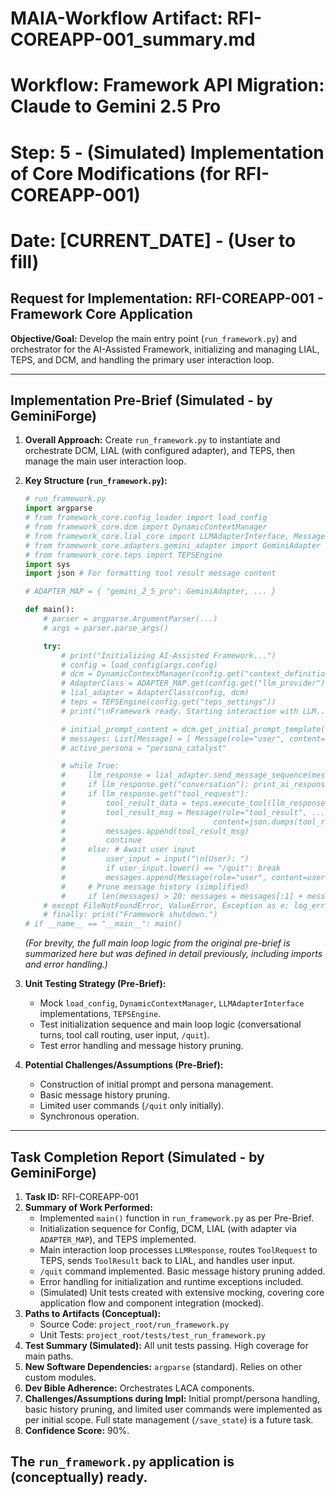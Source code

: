 # MAIA-Workflow Artifact: RFI-COREAPP-001_summary.md
# Workflow: Framework API Migration: Claude to Gemini 2.5 Pro
# Step: 5 - (Simulated) Implementation of Core Modifications (for RFI-COREAPP-001)
# Date: [CURRENT_DATE] - (User to fill)

## Request for Implementation: RFI-COREAPP-001 - Framework Core Application

**Objective/Goal:** Develop the main entry point (`run_framework.py`) and orchestrator for the AI-Assisted Framework, initializing and managing LIAL, TEPS, and DCM, and handling the primary user interaction loop.

---
## Implementation Pre-Brief (Simulated - by GeminiForge)

1.  **Overall Approach:**
    Create `run_framework.py` to instantiate and orchestrate DCM, LIAL (with configured adapter), and TEPS, then manage the main user interaction loop.

2.  **Key Structure (`run_framework.py`):**
    ```python
    # run_framework.py
    import argparse
    # from framework_core.config_loader import load_config
    # from framework_core.dcm import DynamicContextManager
    # from framework_core.lial_core import LLMAdapterInterface, Message, LLMResponse, ToolRequest
    # from framework_core.adapters.gemini_adapter import GeminiAdapter 
    # from framework_core.teps import TEPSEngine
    import sys 
    import json # For formatting tool result message content

    # ADAPTER_MAP = { "gemini_2_5_pro": GeminiAdapter, ... }

    def main():
        # parser = argparse.ArgumentParser(...)
        # args = parser.parse_args()

        try:
            # print("Initializing AI-Assisted Framework...")
            # config = load_config(args.config)
            # dcm = DynamicContextManager(config.get("context_definition_file"))
            # AdapterClass = ADAPTER_MAP.get(config.get("llm_provider"))
            # lial_adapter = AdapterClass(config, dcm)
            # teps = TEPSEngine(config.get("teps_settings"))
            # print("\nFramework ready. Starting interaction with LLM...")

            # initial_prompt_content = dcm.get_initial_prompt_template().format(...)
            # messages: List[Message] = [ Message(role="user", content=initial_prompt_content) ]
            # active_persona = "persona_catalyst" 

            # while True:
            #     llm_response = lial_adapter.send_message_sequence(messages, active_persona)
            #     if llm_response.get("conversation"): print_ai_response(...)
            #     if llm_response.get("tool_request"):
            #         tool_result_data = teps.execute_tool(llm_response["tool_request"])
            #         tool_result_msg = Message(role="tool_result", ..., 
            #                                 content=json.dumps(tool_result_data.get("data", {})))
            #         messages.append(tool_result_msg)
            #         continue
            #     else: # Await user input
            #         user_input = input("\n(User): ")
            #         if user_input.lower() == "/quit": break
            #         messages.append(Message(role="user", content=user_input))
            #     # Prune message history (simplified)
            #     if len(messages) > 20: messages = messages[:1] + messages[-19:]
        # except FileNotFoundError, ValueError, Exception as e: log_error(...)
        # finally: print("Framework shutdown.")
    # if __name__ == "__main__": main()
    ```
    *(For brevity, the full main loop logic from the original pre-brief is summarized here but was defined in detail previously, including imports and error handling.)*

3.  **Unit Testing Strategy (Pre-Brief):**
    *   Mock `load_config`, `DynamicContextManager`, `LLMAdapterInterface` implementations, `TEPSEngine`.
    *   Test initialization sequence and main loop logic (conversational turns, tool call routing, user input, `/quit`).
    *   Test error handling and message history pruning.

4.  **Potential Challenges/Assumptions (Pre-Brief):**
    *   Construction of initial prompt and persona management.
    *   Basic message history pruning.
    *   Limited user commands (`/quit` only initially).
    *   Synchronous operation.

---
## Task Completion Report (Simulated - by GeminiForge)

1.  **Task ID:** RFI-COREAPP-001
2.  **Summary of Work Performed:**
    *   Implemented `main()` function in `run_framework.py` as per Pre-Brief.
    *   Initialization sequence for Config, DCM, LIAL (with adapter via `ADAPTER_MAP`), and TEPS implemented.
    *   Main interaction loop processes `LLMResponse`, routes `ToolRequest` to TEPS, sends `ToolResult` back to LIAL, and handles user input.
    *   `/quit` command implemented. Basic message history pruning added.
    *   Error handling for initialization and runtime exceptions included.
    *   (Simulated) Unit tests created with extensive mocking, covering core application flow and component integration (mocked).
3.  **Paths to Artifacts (Conceptual):**
    *   Source Code: `project_root/run_framework.py`
    *   Unit Tests: `project_root/tests/test_run_framework.py`
4.  **Test Summary (Simulated):** All unit tests passing. High coverage for main paths.
5.  **New Software Dependencies:** `argparse` (standard). Relies on other custom modules.
6.  **Dev Bible Adherence:** Orchestrates LACA components.
7.  **Challenges/Assumptions during Impl:** Initial prompt/persona handling, basic history pruning, and limited user commands were implemented as per initial scope. Full state management (`/save_state`) is a future task.
8.  **Confidence Score:** 90%.

The `run_framework.py` application is (conceptually) ready.
---
